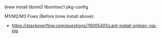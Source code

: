 brew install libxml2 libxmlsec1 pkg-config

M1/M2/M3 Fixes (Before brew install above):

- https://stackoverflow.com/questions/76005401/cant-install-xmlsec-via-pip